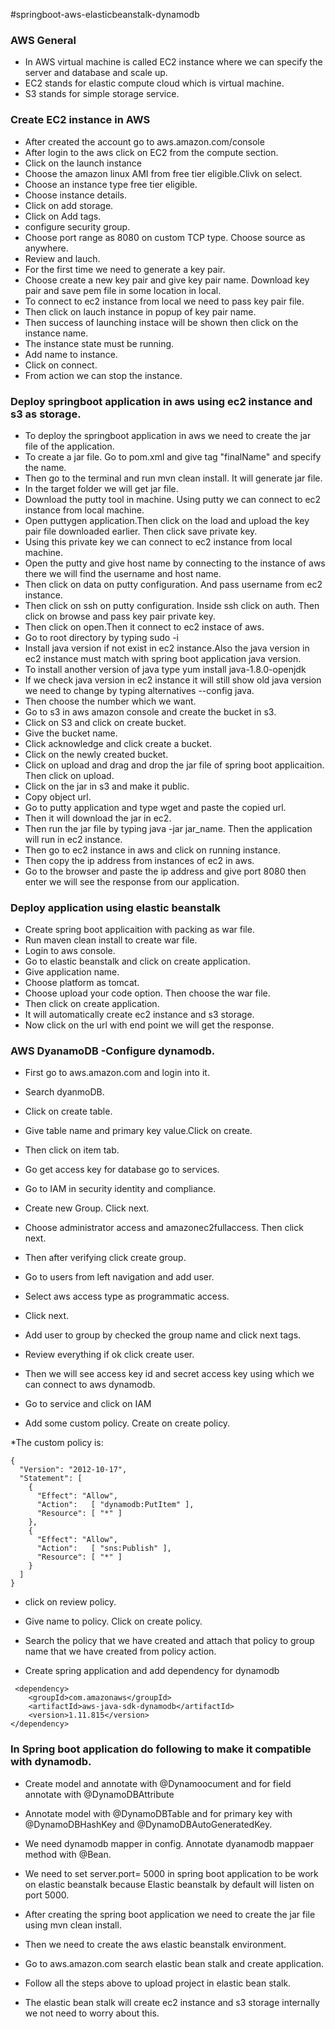 #springboot-aws-elasticbeanstalk-dynamodb

### AWS General
* In AWS virtual machine is called EC2 instance where we can specify the server and database and scale up.
* EC2 stands for elastic compute cloud which is virtual machine.
* S3 stands for simple storage service.

### Create EC2 instance in AWS
* After created the account go to aws.amazon.com/console
* After login to the aws click on EC2 from the compute section.
* Click on the launch instance
* Choose the amazon linux AMI from free tier  eligible.Clivk on select.
* Choose an instance type free tier eligible.
* Choose instance details.
* Click on add storage.
* Click on Add tags.
* configure security group.
* Choose port range as 8080 on custom TCP type. Choose source as anywhere.
* Review and lauch.
* For the first time we need to generate a key pair.
* Choose create a new key pair and give key pair name. Download key pair and save pem file in some location in local.
* To connect to ec2 instance from local we need to pass key pair file.
* Then click on lauch instance in popup of key pair name.
* Then success of launching instace will be shown then click on the instance name.
* The instance state must be running.
* Add name to instance.
* Click on connect.
* From action we can stop the instance.

### Deploy springboot application in aws using ec2 instance and s3 as storage.

* To deploy the springboot application in aws we need to create the jar file of the application.
* To create a jar file. Go to pom.xml and give tag "finalName" and specify the name.
* Then go to the terminal and run mvn clean install. It will generate jar file.
* In the target folder we will get jar file.
* Download the putty tool in machine. Using putty we can connect to ec2 instance from local machine.
* Open puttygen application.Then click on the load and upload the key pair file downloaded earlier. Then click save private key.
* Using this private key we can connect to ec2 instance from local machine.
* Open the putty and give host name by connecting to the instance of aws there we will find the username and host name.
* Then click on data on putty configuration. And pass username from ec2 instance.
* Then click on ssh on putty configuration. Inside ssh click on auth. Then click on browse and pass key pair private key.
* Then click on open.Then it connect to ec2 instace of aws.
* Go to root directory by typing sudo -i
* Install java version if not exist in ec2 instance.Also the java version in ec2 instance must match with spring boot application java version.
* To install another version of java type   yum install java-1.8.0-openjdk
* If we check java version in ec2 instance it will still show old java version we need to change by typing alternatives --config java.
* Then choose the number which we want.
* Go to s3 in aws amazon console and create the bucket in s3.
* Click on S3 and click on create bucket.
* Give the bucket name.
* Click acknowledge and click create a bucket.
* Click on the newly created bucket.
* Click on upload and drag and drop the jar file of spring boot applicaition. Then click on upload.
* Click on the jar in s3 and make it public.
* Copy object url.
* Go to putty application and type wget and paste the copied url.
* Then it will download the jar in ec2.
* Then run the jar file by typing java -jar jar_name. Then the application will run in ec2 instance.
* Then go to ec2 instance in aws and click on running instance.
* Then copy the ip address from instances of ec2 in aws.
* Go to the browser and paste the ip address and give port 8080 then enter we will see the response from our application.

### Deploy application using elastic beanstalk

* Create spring boot applicaition with packing as war file.
* Run maven clean install to create war file.
* Login to aws console.
* Go to elastic beanstalk and click on create application.
* Give application name.
* Choose platform as tomcat.
* Choose upload your code option. Then choose the war  file.
* Then click on create application.
* It will automatically create ec2 instance and s3 storage.
* Now click on the url with end point we will get the response.

### AWS DyanamoDB -Configure dynamodb.

* First go to aws.amazon.com and login into it.
* Search dyanmoDB.
* Click on create table.
* Give table name and primary key value.Click on create.
* Then click on item tab.
* Go get access key for database go to services.
* Go to IAM in security identity and compliance.
* Create new Group. Click next.
* Choose administrator access and amazonec2fullaccess. Then click next.
* Then after verifying click create group.
* Go to users from left navigation and add user.
* Select aws access type as programmatic access.
* Click next.
* Add user to group by checked the group name and click next tags.
* Review  everything if ok click create user.
* Then we will see access key id and secret access key using which we can connect to aws dynamodb.

* Go to service and click on IAM
* Add some custom policy. Create on create policy.

*The custom policy is:
```
{
  "Version": "2012-10-17",
  "Statement": [
    {
      "Effect": "Allow",
      "Action":   [ "dynamodb:PutItem" ],
      "Resource": [ "*" ]
    },
    {
      "Effect": "Allow",
      "Action":   [ "sns:Publish" ],
      "Resource": [ "*" ]
    }
  ]
}
```


* click on review policy.
* Give name to policy. Click on create policy.
* Search the policy that we have created and attach that policy to group name that we have created from policy action.

* Create spring application and add dependency for dynamodb

```
 <dependency>
	<groupId>com.amazonaws</groupId>
	<artifactId>aws-java-sdk-dynamodb</artifactId>
	<version>1.11.815</version>
</dependency>
```

### In Spring boot application do following to make it compatible with dynamodb.
* Create model and annotate with @Dynamoocument and for field annotate with @DynamoDBAttribute
* Annotate model with @DynamoDBTable and for primary key with @DynamoDBHashKey and @DynamoDBAutoGeneratedKey.
* We need dynamodb mapper in config. Annotate dyanamodb mappaer method with @Bean.
* We need to set server.port= 5000 in spring boot application to be work on elastic beanstalk because Elastic beanstalk by default will listen on port 5000.
* After creating the spring boot application we need to create the jar file using mvn clean install.
* Then we need to create the aws elastic beanstalk environment.
  
* Go to aws.amazon.com search elastic bean stalk and create application.
* Follow all the steps above to upload project in elastic bean stalk.
* The elastic bean stalk will create ec2 instance and s3 storage internally we not need to worry about this.